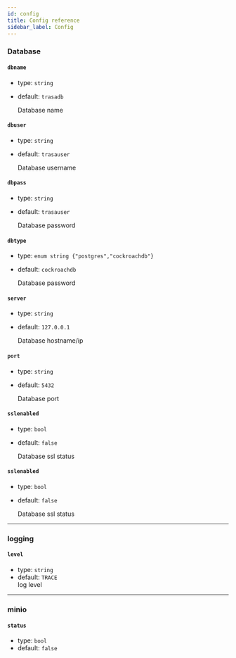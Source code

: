 ```yaml
---
id: config
title: Config reference
sidebar_label: Config
---
```


### Database 

#### `dbname`
* type: `string`  
* default: `trasadb`

    Database name


#### `dbuser`
* type: `string`  
* default: `trasauser`

    Database username

#### `dbpass`
* type: `string`  
* default: `trasauser`

    Database password


#### `dbtype`
* type: `enum string {"postgres","cockroachdb"}`  
* default: `cockroachdb`

    Database password


#### `server`
* type: `string`  
* default: `127.0.0.1`

    Database hostname/ip


#### `port`
* type: `string`  
* default: `5432`

    Database port


#### `sslenabled`
* type: `bool`  
* default: `false`

    Database ssl status


#### `sslenabled`
* type: `bool`  
* default: `false`

    Database ssl status

---
### logging

#### `level`
* type: `string`  
* default: `TRACE`  
    log level
    
 ---
### minio

#### `status`
* type: `bool`  
* default: `false`  
    
 

